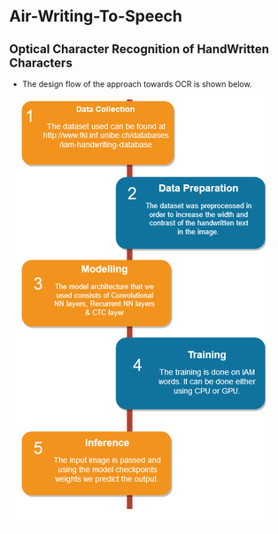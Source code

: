 # Air-Writing-To-Speech
## Optical Character Recognition of HandWritten Characters

- The design flow of the approach towards OCR is shown below.

![OCR_FLOW](https://github.com/developers-cosmos/Air-Writing-To-Speech/blob/feature_ocr/ocr_flow.png)
